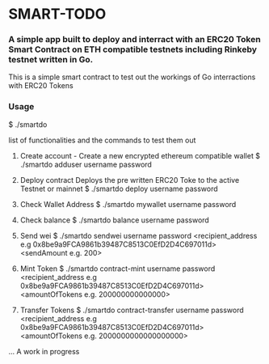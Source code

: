 # SMART-TODO

### A simple app built to deploy and interract with an ERC20 Token Smart Contract on ETH compatible testnets including Rinkeby testnet written in Go.

This is a simple smart contract to test out the workings of Go interractions with ERC20 Tokens

### Usage
 $ ./smartdo <command> <options>

list of functionalities and the commands to test them out


1. Create account - Create a new encrypted ethereum compatible wallet
    $ ./smartdo adduser username password

2. Deploy contract
    Deploys the pre written ERC20 Toke to the active Testnet or mainnet
	$ ./smartdo deploy username password <contractname>
3. Check Wallet Address
    $ ./smartdo mywallet username password
4. Check balance
    $ ./smartdo balance username password
5. Send wei
    $ ./smartdo sendwei username password <recipient_address e.g 0x8be9a9FCA9861b39487C8513C0EfD2D4C697011d> <sendAmount e.g. 200>
6. Mint Token
    $ ./smartdo contract-mint username password <contractName e.g. logi> <recipient_address e.g 0x8be9a9FCA9861b39487C8513C0EfD2D4C697011d> <amountOfTokens e.g. 200000000000000>
7. Transfer Tokens
    $ ./smartdo contract-transfer username password <contractName e.g. logi> <recipient_address e.g 0x8be9a9FCA9861b39487C8513C0EfD2D4C697011d> <amountOfTokens e.g. 2000000000000000000>



... A work in progress


